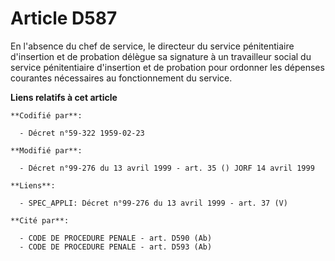 # Article D587

En l'absence du chef de service, le directeur du service pénitentiaire d'insertion et de probation délègue sa signature à un
travailleur social du service pénitentiaire d'insertion et de probation pour ordonner les dépenses courantes nécessaires au
fonctionnement du service.

**Liens relatifs à cet article**

	**Codifié par**:

	  - Décret n°59-322 1959-02-23

	**Modifié par**:

	  - Décret n°99-276 du 13 avril 1999 - art. 35 () JORF 14 avril 1999

	**Liens**:

	  - SPEC_APPLI: Décret n°99-276 du 13 avril 1999 - art. 37 (V)

	**Cité par**:

	  - CODE DE PROCEDURE PENALE - art. D590 (Ab)
	  - CODE DE PROCEDURE PENALE - art. D593 (Ab)
